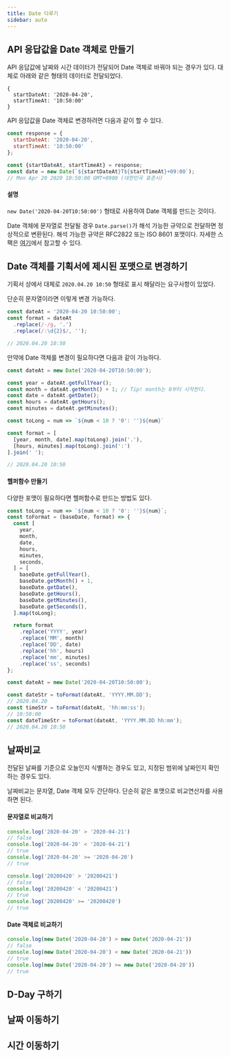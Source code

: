 ```yaml
---
title: Date 다루기
sidebar: auto
---
```


## API 응답값을 Date 객체로 만들기
API 응답값에 날짜와 시간 데이터가 전달되어 Date 객체로 바꿔야 되는 경우가 있다.
대체로 아래와 같은 형태의 데이터로 전달되었다.

```
{
  startDateAt: '2020-04-20',
  startTimeAt: '10:50:00'
}
```

API 응답값을 Date 객체로 변경하려면 다음과 같이 할 수 있다.

```js
const response = {
  startDateAt: '2020-04-20',
  startTimeAt: '10:50:00'
};

const {startDateAt, startTimeAt} = response;
const date = new Date(`${startDateAt}T${startTimeAt}+09:00`);
// Mon Apr 20 2020 10:50:00 GMT+0900 (대한민국 표준시)
```

#### 설명
`new Date('2020-04-20T10:50:00')` 형태로 사용하여 Date 객체를 만드는 것이다.

Date 객체에 문자열로 전달될 경우 `Date.parse()`가 해석 가능한 규약으로 전달하면 정상적으로 변환된다.
해석 가능한 규약은 RFC2822 또는 ISO 8601 포맷이다. 자세한 스팩은 [여기](https://developer.mozilla.org/ko/docs/Web/JavaScript/Reference/Global_Objects/Date/parse)에서 참고할 수 있다. 

## Date 객체를 기획서에 제시된 포맷으로 변경하기
기획서 상에서 대체로 `2020.04.20 10:50` 형태로 표시 해달라는 요구사항이 있었다.

단순히 문자열이라면 이렇게 변경 가능하다.
```js
const dateAt = '2020-04-20 10:50:00';
const format = dateAt
  .replace(/-/g, '.')
  .replace(/:\d{2}$/, '');

// 2020.04.20 10:50
```

만약에 Date 객체를 변경이 필요하다면 다음과 같이 가능하다.

```js
const dateAt = new Date('2020-04-20T10:50:00');

const year = dateAt.getFullYear();
const month = dateAt.getMonth() + 1; // Tip! month는 0부터 시작한다.
const date = dateAt.getDate();
const hours = dateAt.getHours();
const minutes = dateAt.getMinutes();

const toLong = num => `${num < 10 ? '0': ''}${num}`

const format = [
  [year, month, date].map(toLong).join('.'),
  [hours, minutes].map(toLong).join(':')
].join(' ');

// 2020.04.20 10:50
```

#### 헬퍼함수 만들기
다양한 포맷이 필요하다면 헬퍼함수로 만드는 방법도 있다.

```js
const toLong = num => `${num < 10 ? '0': ''}${num}`;
const toFormat = (baseDate, format) => {
  const [
    year,
    month,
    date,
    hours,
    minutes,
    seconds,
  ] = [
    baseDate.getFullYear(),
    baseDate.getMonth() + 1,
    baseDate.getDate(),
    baseDate.getHours(),
    baseDate.getMinutes(),
    baseDate.getSeconds(),
  ].map(toLong);

  return format
    .replace('YYYY', year)
    .replace('MM', month)
    .replace('DD', date)
    .replace('hh', hours)
    .replace('mm', minutes)
    .replace('ss', seconds)
};
```

```js
const dateAt = new Date('2020-04-20T10:50:00');

const dateStr = toFormat(dateAt, 'YYYY.MM.DD');
// 2020.04.20
const timeStr = toFormat(dateAt, 'hh:mm:ss');
// 10:50:00
const dateTimeStr = toFormat(dateAt, 'YYYY.MM.DD hh:mm');
// 2020.04.20 10:50
```

## 날짜비교
전달된 날짜를 기준으로 오늘인지 식별하는 경우도 있고,
지정된 범위에 날짜인지 확인하는 경우도 있다.

날짜비교는 문자열, Date 객체 모두 간단하다. 단순히 같은 포맷으로 비교연산자를 사용하면 된다.

#### 문자열로 비교하기
```js
console.log('2020-04-20' > '2020-04-21')
// false
console.log('2020-04-20' < '2020-04-21')
// true
console.log('2020-04-20' >= '2020-04-20')
// true

console.log('20200420' > '20200421')
// false
console.log('20200420' < '20200421')
// true
console.log('20200420' >= '20200420')
// true
``` 

#### Date 객체로 비교하기
```js
console.log(new Date('2020-04-20') > new Date('2020-04-21'))
// false
console.log(new Date('2020-04-20') < new Date('2020-04-21'))
// true
console.log(new Date('2020-04-20') >= new Date('2020-04-20'))
// true
```

## D-Day 구하기

## 날짜 이동하기

## 시간 이동하기
